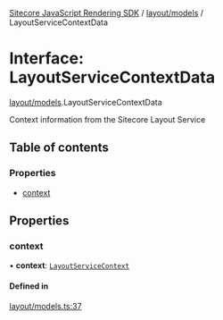 [Sitecore JavaScript Rendering SDK](../README.md) / [layout/models](../modules/layout_models.md) / LayoutServiceContextData

# Interface: LayoutServiceContextData

[layout/models](../modules/layout_models.md).LayoutServiceContextData

Context information from the Sitecore Layout Service

## Table of contents

### Properties

- [context](layout_models.LayoutServiceContextData.md#context)

## Properties

### context

• **context**: [`LayoutServiceContext`](layout_models.LayoutServiceContext.md)

#### Defined in

[layout/models.ts:37](https://github.com/Sitecore/jss/blob/c1078945/packages/sitecore-jss/src/layout/models.ts#L37)
